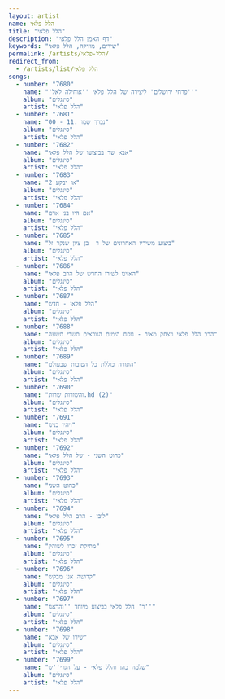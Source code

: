 ```yaml
---
layout: artist
name: הלל פלאי
title: "הלל פלאי"
description: "דף האמן הלל פלאי"
keywords: "שירים, מוזיקה, הלל פלאי"
permalink: /artists/הלל-פלאי/
redirect_from:
  - /artists/list/הלל פלאי
songs:
  - number: "7680"
    name: "'פרחי ירושלים' ליצירה של הלל פלאי ''אוחילה לאל''"
    album: "סינגלים"
    artist: "הלל פלאי"
  - number: "7681"
    name: "00 - 11. נברך שמו"
    album: "סינגלים"
    artist: "הלל פלאי"
  - number: "7682"
    name: "אבא שר בביצועו של הלל פלאי"
    album: "סינגלים"
    artist: "הלל פלאי"
  - number: "7683"
    name: "אז יבקע 2"
    album: "סינגלים"
    artist: "הלל פלאי"
  - number: "7684"
    name: "אם היו בני אדם"
    album: "סינגלים"
    artist: "הלל פלאי"
  - number: "7685"
    name: "ביצוע משיריו האחרונים של ר  בן ציון שנקר זל"
    album: "סינגלים"
    artist: "הלל פלאי"
  - number: "7686"
    name: "האזינו לשירו החדש של הרב פלאי"
    album: "סינגלים"
    artist: "הלל פלאי"
  - number: "7687"
    name: "הלל פלאי - חדש"
    album: "סינגלים"
    artist: "הלל פלאי"
  - number: "7688"
    name: "הרב הלל פלאי ויצחק מאיר - נוסח הימים הנוראים תשרי תשעה"
    album: "סינגלים"
    artist: "הלל פלאי"
  - number: "7689"
    name: "התורה כוללת כל הטובות שבעולם"
    album: "סינגלים"
    artist: "הלל פלאי"
  - number: "7690"
    name: "והשורות שרות.hd (2)"
    album: "סינגלים"
    artist: "הלל פלאי"
  - number: "7691"
    name: "ויהיו בנינו"
    album: "סינגלים"
    artist: "הלל פלאי"
  - number: "7692"
    name: "כחוט השני - של הלל פלאי"
    album: "סינגלים"
    artist: "הלל פלאי"
  - number: "7693"
    name: "כחוט השני"
    album: "סינגלים"
    artist: "הלל פלאי"
  - number: "7694"
    name: "ליבי - הרב הלל פלאי"
    album: "סינגלים"
    artist: "הלל פלאי"
  - number: "7695"
    name: "מתיקת זכרו לשוהק"
    album: "סינגלים"
    artist: "הלל פלאי"
  - number: "7696"
    name: "קדושה אני מבקש"
    album: "סינגלים"
    artist: "הלל פלאי"
  - number: "7697"
    name: "ר' הלל פלאי בביצוע מיוחד ''והראנו''"
    album: "סינגלים"
    artist: "הלל פלאי"
  - number: "7698"
    name: "שירו של אבא"
    album: "סינגלים"
    artist: "הלל פלאי"
  - number: "7699"
    name: "שלמה כהן והלל פלאי - על הגרי''ש"
    album: "סינגלים"
    artist: "הלל פלאי"
---
```

